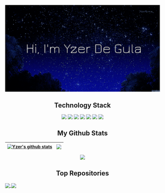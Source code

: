 <div style = "text-align: center;">
  <img width=100% height=75% alt="Banner" src="images/banner2.gif">
</div>

<h2 align="center">
  Technology Stack
</h2>
<p align="center">
  <img src="https://img.shields.io/badge/-Python-3776AB?style=flat-square&logo=python&logoColor=white"/>
  <img src="https://img.shields.io/badge/-C++-00599C?style=flat-square&logo=c"/>
  <img src="https://img.shields.io/badge/-CSS3-1572B6?style=flat-square&logo=css3"/>
  <img src="https://img.shields.io/badge/-HTML5-E34F26?style=flat-square&logo=html5&logoColor=white"/>
  <img src="https://img.shields.io/badge/-React-black?style=flat-square&logo=react"/>
  <img src="https://img.shields.io/badge/-GitHub-black?style=flat-square&logo=github"/>
  <img src="https://img.shields.io/badge/-JavaScript-black?style=flat-square&logo=javascript"/>
</p>


<h2 align="center">
  My Github Stats
</h2>

| <a href="https://github.com/anuraghazra/github-readme-stats"><img align="center" height=200px src="https://github-readme-stats.vercel.app/api?username=YzerD&show_icons=true&include_all_commits=true&theme=tokyonight&hide_border=true&rank_icon=github" alt="Yzer's github stats" /></a> | <a href="https://github.com/anuraghazra/github-readme-stats"><img align="center" height=200px src="https://github-readme-stats.vercel.app/api/top-langs/?username=YzerD&layout=compact&theme=tokyonight&hide_border=true" /></a> |
| ------------- | ------------- |

<p align = "center">
 <img  src="https://github-readme-streak-stats.herokuapp.com/?user=YzerD&show_icons=true&locale=en&layout=compact&theme=tokyonight&line_height=0" />
</p> 


<h2 align="center">
  Top Repositories
</h2>

<a href="https://github.com/YzerD/CSCI335">
<img align="center" src="https://github-readme-stats.vercel.app/api/pin/?username=YzerD&repo=CSCI335&theme=tokyonight" />
</a> 

<a href="https://github.com/YzerD/NeetCode150">
<img align="center" src="https://github-readme-stats.vercel.app/api/pin/?username=YzerD&repo=NeetCode150&theme=tokyonight" />
</a> 

